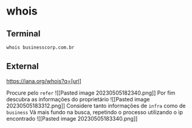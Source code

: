 # whois
## Terminal
```bash
whois businesscorp.com.br
```

## External
https://iana.org/whois?q=[url]

Procure pelo `refer`
![[Pasted image 20230505182340.png]]
Por fim descubra as informações do proprietário
![[Pasted image 20230505183312.png]]
Considere tanto informações de `infra` como de `business`
Vá mais fundo na busca, repetindo o processo utilizando o ip encontrado
![[Pasted image 20230505183340.png]]
